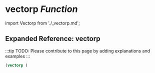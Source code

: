 # **vectorp** *Function*

import Vectorp from './_vectorp.md';

<Vectorp />

## Expanded Reference: vectorp

:::tip
TODO: Please contribute to this page by adding explanations and examples
:::

```lisp
(vectorp )
```
